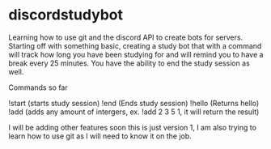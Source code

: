 # discordstudybot

Learning how to use git and the discord API to create bots for servers. Starting off with something basic, creating a study bot that with a command will track how long you have been studying for and will remind you to have a break every 25 minutes.
You have the ability to end the study session as well. 

Commands so far

!start (starts study session)
!end (Ends study session)
!hello (Returns hello)
!add  (adds any amount of intergers, ex. !add 2 3 5 1, it will return the result)

I will be adding other features soon this is just version 1, I am also trying to learn how to use git as I will need to know it on the job. 


